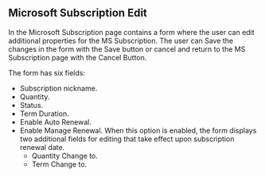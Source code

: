 ## Microsoft Subscription Edit

In the Microsoft Subscription page contains a form where the user can edit additional properties for the MS Subscription. The user can Save the changes in the form with the Save button or cancel and return to the MS Subscription page with the Cancel Button.

The form has six fields:
- Subscription nickname.
- Quantity.
- Status.
- Term Duration.
- Enable Auto Renewal.
- Enable Manage Renewal. When this option is enabled, the form displays two additional fields for editing that take effect upon subscription renewal date.
  - Quantity Change to.
  - Term Change to.